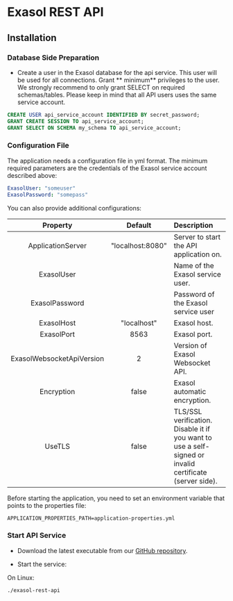 # Exasol REST API

## Installation

### Database Side Preparation

* Create a user in the Exasol database for the api service. This user will be used for all connections. Grant **
  minimum** privileges to the user. We strongly recommend to only grant SELECT on required schemas/tables. Please keep
  in mind that all API users uses the same service account.

```sql
CREATE USER api_service_account IDENTIFIED BY secret_password;
GRANT CREATE SESSION TO api_service_account;
GRANT SELECT ON SCHEMA my_schema TO api_service_account;
```

### Configuration File

The application needs a configuration file in yml format. The minimum required parameters are the credentials of the
Exasol service account described above:

```yaml
ExasolUser: "someuser"
ExasolPassword: "somepass"
```

You can also provide additional configurations:

| Property                  |  Default          | Description                                     |
| :-----------------------: | :---------------: | :---------------------------------------------- |
| ApplicationServer         |  "localhost:8080" | Server to start the API application on.         |
| ExasolUser                |                   | Name of the Exasol service user.                |
| ExasolPassword            |                   | Password of the Exasol service user             |
| ExasolHost                | "localhost"       | Exasol host.                                    |
| ExasolPort                | 8563              | Exasol port.                                    |
| ExasolWebsocketApiVersion | 2                 | Version of Exasol Websocket API.                |
| Encryption                | false             | Exasol automatic encryption.                    |
| UseTLS                    | false             | TLS/SSL verification. Disable it if you want to use a self-signed or invalid certificate (server side).  |

Before starting the application, you need to set an environment variable that points to the properties file:

```
APPLICATION_PROPERTIES_PATH=application-properties.yml
```

### Start API Service

* Download the latest executable from our [GitHub repository](https://github.com/exasol/exasol-rest-api/releases).

* Start the service:

On Linux:

```shell
./exasol-rest-api
```